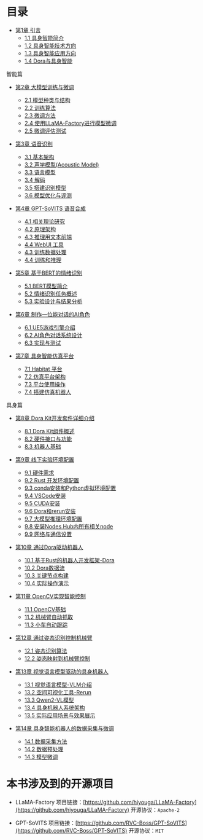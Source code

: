 
# 目录

- [第1章 引言]()
  - [1.1 具身智能简介]()
  - [1.2 具身智能技术方向]()
  - [1.3 具身智能应用方向]() 
  - [1.4 Dora与具身智能]() 

智能篇

- [第2章 大模型训练与微调]()
  - [2.1 模型种类与结构]()
  - [2.2 训练算法]()
  - [2.3 微调方法]()
  - [2.4 使用LLaMA-Factory进行模型微调]()
  - [2.5 微调评估测试]()

- [第3章 语音识别]()
  - [3.1 基本架构]()
  - [3.2 声学模型(Acoustic Model)]()
  - [3.3 语言模型]()
  - [3.4 解码]()
  - [3.5 搭建识别模型]()
  - [3.6 模型优化与评测]()

- [第4章 GPT-SoVITS 语音合成]()
  - [4.1 相关理论研究]()
  - [4.2 原理架构]()
  - [4.3 推理用文本前端]()
  - [4.4 WebUI 工具]()
  - [4.3 训练数据处理]()
  - [4.4 训练和推理]()

- [第5章 基于BERT的情绪识别]()
  - [5.1 BERT模型简介]()
  - [5.2 情绪识别任务概述]()
  - [5.3 实验设计与结果分析]()

- [第6章 制作一位能对话的AI角色]()
  - [6.1 UE5游戏引擎介绍]()
  - [6.2 AI角色对话系统设计]()
  - [6.3 实现与测试]()

- [第7章 具身智能仿真平台]()
  - [7.1 Habitat 平台]()
  - [7.2 仿真平台架构]()
  - [7.3 平台使用操作]()
  - [7.4 搭建仿真机器人]()

具身篇

- [第8章 Dora Kit开发套件详细介绍]()
  - [8.1 Dora Kit组件概述]()
  - [8.2 硬件接口与功能]()
  - [8.3 机器人基础]()

- [第9章 线下实验环境配置](./lab0/README_zh.md)
  - [9.1 硬件需求]()
  - [9.2 Rust 开发环境配置]()
  - [9.3 conda安装和Python虚拟环境配置]()
  - [9.4 VSCode安装]()
  - [9.5 CUDA安装]()
  - [9.6 Dora和rerun安装]()
  - [9.7 大模型推理环境配置]()
  - [9.8 安装Nodes Hub内所有相关node]()
  - [9.9 网络与通信设置]()

- [第10章 通过Dora驱动机器人](./lab1/README_zh.md)
  - [10.1 基于Rust的机器人开发框架-Dora]()
  - [10.2 Dora数据流]()
  - [10.3 关键节点构建]()
  - [10.4 实际操作演示]()

- [第11章 OpenCV实现智能控制]()
  - [11.1 OpenCV基础]()
  - [11.2 机械臂自动抓取]()
  - [11.3 小车自动跟踪](./lab2/README_zh.md)

- [第12章 通过姿态识别控制机械臂]()
  - [12.1 姿态识别算法]()
  - [12.2 姿态映射到机械臂控制]()

- [第13章 视觉语言模型驱动的具身机器人](./lab3/README_zh.md)
  - [13.1 视觉语言模型-VLM介绍]()
  - [13.2 空间可视化工具-Rerun]()
  - [13.3 Qwen2-VL模型]()
  - [13.4 具身机器人系统架构]()
  - [13.5 实际应用场景与效果展示]()

- [第14章 具身智能机器人的数据采集与微调](./lab4/README_zh.md)
  - [14.1 数据采集方法]()
  - [14.2 数据预处理]()
  - [14.3 模型微调]()


# 本书涉及到的开源项目

- LLaMA-Factory 项目链接：[https://github.com/hiyouga/LLaMA-Factory](https://github.com/hiyouga/LLaMA-Factory) 开源协议：`Apache-2`

- GPT-SoVITS 项目链接：[https://github.com/RVC-Boss/GPT-SoVITS](https://github.com/RVC-Boss/GPT-SoVITS) 开源协议：`MIT`



